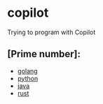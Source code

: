 # copilot
Trying to program with Copilot

## [Prime number]:

- [golang](golang/prime-number)
- [python](python/prime-number)
- [java](java/prime-number/)
- [rust](rust/prime-number/)